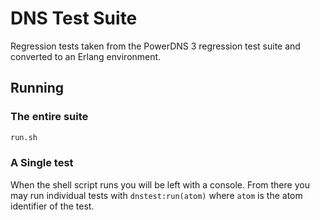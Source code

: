 # DNS Test Suite

Regression tests taken from the PowerDNS 3 regression test suite and converted to an Erlang environment.

## Running

### The entire suite

```bash
run.sh
```

### A Single test

When the shell script runs you will be left with a console. From there you may run individual tests with `dnstest:run(atom)` where `atom` is the atom identifier of the test.
